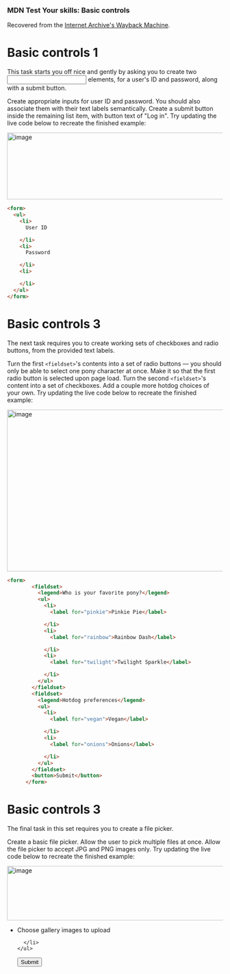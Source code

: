 ### MDN Test Your skills: Basic controls
Recovered from the [Internet Archive's Wayback Machine](https://web.archive.org/web/20250302145836/https://developer.mozilla.org/en-US/docs/Learn_web_development/Extensions/Forms/Test_your_skills:_Basic_controls).

# Basic controls 1
This task starts you off nice and gently by asking you to create two <input> elements, for a user's ID and password, along with a submit button.

Create appropriate inputs for user ID and password.
You should also associate them with their text labels semantically.
Create a submit button inside the remaining list item, with button text of "Log in".
Try updating the live code below to recreate the finished example:

<img width="793" height="156" alt="image" src="https://github.com/user-attachments/assets/e2bf7258-b33f-4a7e-ba13-d7d03afab21b" />

```html
<form>
  <ul>
    <li>
      User ID

    </li>
    <li>
      Password

    </li>
    <li>

    </li>
  </ul>
</form>
```

# Basic controls 3
The next task requires you to create working sets of checkboxes and radio buttons, from the provided text labels.

Turn the first `<fieldset>`'s contents into a set of radio buttons — you should only be able to select one pony character at once.
Make it so that the first radio button is selected upon page load.
Turn the second `<fieldset>`'s content into a set of checkboxes.
Add a couple more hotdog choices of your own.
Try updating the live code below to recreate the finished example:

<img width="793" height="378" alt="image" src="https://github.com/user-attachments/assets/0c2793fa-94fa-4ead-9013-f096afda6e4a" />

```html
<form>
        <fieldset>
          <legend>Who is your favorite pony?</legend>
          <ul>
            <li>
              <label for="pinkie">Pinkie Pie</label>

            </li>
            <li>
              <label for="rainbow">Rainbow Dash</label>

            </li>
            <li>
              <label for="twilight">Twilight Sparkle</label>

            </li>
          </ul>
        </fieldset>
        <fieldset>
          <legend>Hotdog preferences</legend>
          <ul>
            <li>
              <label for="vegan">Vegan</label>

            </li>
            <li>
              <label for="onions">Onions</label>

            </li>
          </ul>
        </fieldset>
        <button>Submit</button>
      </form>
```

# Basic controls 3
The final task in this set requires you to create a file picker.

Create a basic file picker.
Allow the user to pick multiple files at once.
Allow the file picker to accept JPG and PNG images only.
Try updating the live code below to recreate the finished example:

<img width="793" height="127" alt="image" src="https://github.com/user-attachments/assets/a5a96bc6-b9a6-492f-b86c-99a62893931d" />

<form>
    <ul>
      <li>
        <label for="gallery-img">Choose gallery images to upload</label>

      </li>
    </ul>
  <button>Submit</button>
</form>
